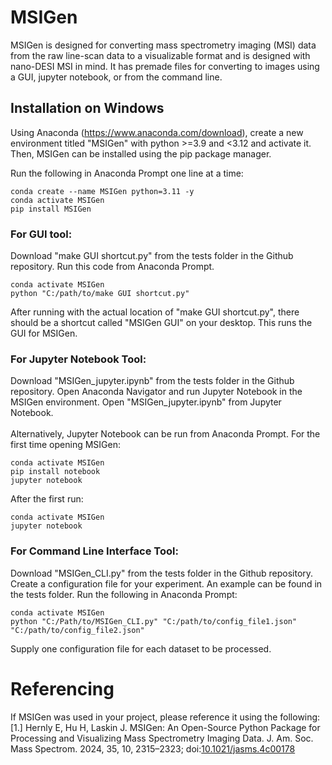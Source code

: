 # MSIGen
MSIGen is designed for converting mass spectrometry imaging (MSI) data from the raw line-scan data to a visualizable format and is designed with nano-DESI MSI in mind. It has premade files for converting to images using a GUI, jupyter notebook, or from the command line.

## Installation on Windows
Using Anaconda (https://www.anaconda.com/download), create a new environment titled "MSIGen" with python >=3.9 and <3.12 and activate it. Then, MSIGen can be installed using the pip package manager.

Run the following in Anaconda Prompt one line at a time:
```
conda create --name MSIGen python=3.11 -y
conda activate MSIGen
pip install MSIGen
```
### For GUI tool:
Download "make GUI shortcut.py" from the tests folder in the Github repository. Run this code from Anaconda Prompt.
```
conda activate MSIGen
python "C:/path/to/make GUI shortcut.py"
```
After running with the actual location of "make GUI shortcut.py", there should be a shortcut called "MSIGen GUI" on your desktop. This runs the GUI for MSIGen.

### For Jupyter Notebook Tool:
Download "MSIGen_jupyter.ipynb" from the tests folder in the Github repository. Open Anaconda Navigator and run Jupyter Notebook in the MSIGen environment. Open "MSIGen_jupyter.ipynb" from Jupyter Notebook. <br><br>Alternatively, Jupyter Notebook can be run from Anaconda Prompt. For the first time opening MSIGen:

```
conda activate MSIGen
pip install notebook
jupyter notebook
```
After the first run:
```
conda activate MSIGen
jupyter notebook
```

### For Command Line Interface Tool:
Download "MSIGen_CLI.py" from the tests folder in the Github repository. Create a configuration file for your experiment. An example can be found in the tests folder. Run the following in Anaconda Prompt:
```
conda activate MSIGen
python "C:/Path/to/MSIGen_CLI.py" "C:/path/to/config_file1.json" "C:/path/to/config_file2.json"
```
Supply one configuration file for each dataset to be processed.

# Referencing
If MSIGen was used in your project, please reference it using the following:<br>
[1.] Hernly E, Hu H, Laskin J. MSIGen: An Open-Source Python Package for Processing and Visualizing Mass Spectrometry Imaging Data. J. Am. Soc. Mass Spectrom. 2024, 35, 10, 2315–2323; doi:[10.1021/jasms.4c00178](https://doi.org/10.1021/jasms.4c00178)



